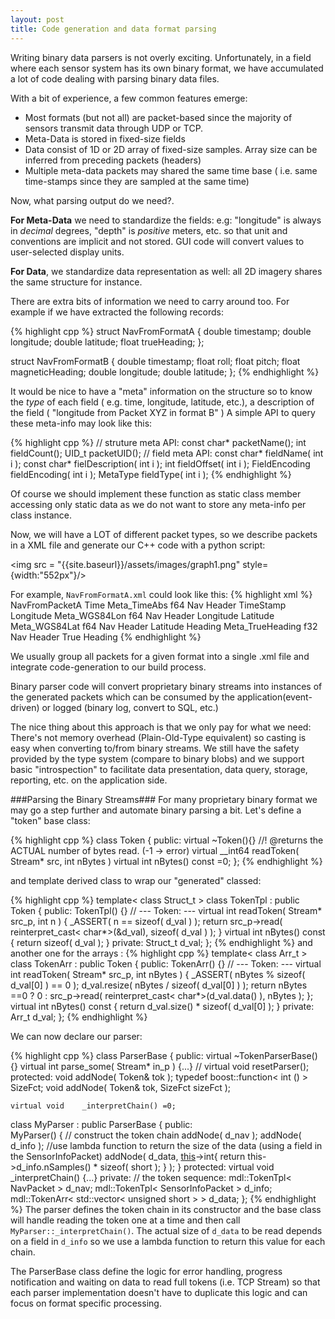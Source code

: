 ```yaml
---
layout: post
title: Code generation and data format parsing
--- 
```


Writing binary data parsers is not overly exciting. Unfortunately, in a field where each sensor system has its own binary format, we have accumulated a lot of code dealing with parsing binary data files.

With a bit of experience, a few common features emerge: 

- Most formats (but not all) are packet-based since the majority of sensors transmit data through UDP or TCP. 
- Meta-Data is stored in fixed-size fields 
- Data consist of 1D or 2D array of fixed-size samples. Array size can be inferred from preceding packets (headers)
- Multiple meta-data packets may shared the same time base ( i.e. same time-stamps since they are sampled at the same time)

Now, what parsing output do we need?. 

**For Meta-Data** we need to standardize the fields: e.g: "longitude" is always in *decimal* degrees, "depth" is *positive* meters, etc. so that unit and conventions are implicit and not stored. GUI code will convert values to user-selected display units.  

**For Data**, we standardize data representation as well: all 2D imagery shares the same structure for instance. 

There are extra bits of information we need to carry around too. For example if we have extracted the following records:

{% highlight  cpp %}
struct NavFromFormatA {
	double 	timestamp;
	double	longitude;
	double  latitude;
	float 	trueHeading;
};

struct NavFromFormatB {
	double 	timestamp;
	float	roll;
	float	pitch;
	float 	magneticHeading;
	double	longitude;
	double  latitude;
};
{% endhighlight %}

It would be nice to have a "meta" information on the structure so to know the *type* of each field ( e.g. time, longitude, latitude, etc.), a description of the field ( "longitude from Packet XYZ in format B" )
A simple API to query these meta-info may look like this:

{% highlight  cpp %}
// struture meta API:
const char*     packetName();
int             fieldCount();
UID_t           packetUID();
// field meta API:
const char*     fieldName( int i );
const char*     fielDescription( int i );
int             fieldOffset( int i );
FieldEncoding   fieldEncoding( int i );
MetaType        fieldType( int i );
{% endhighlight %}										 

Of course we should implement these function as static class member accessing only static data as we do not want to store any meta-info per class instance. 

Now, we will have a LOT of different packet types, so we describe packets in a XML file and generate our C++ code with a python script: 

<img src = "{{site.baseurl}}/assets/images/graph1.png" style={width:"552px"}/>

 
For example, <code>NavFromFormatA.xml</code> could look like this:
{% highlight  xml %}
    <packetdef>
	    <name>NavFromPacketA</name>
	    <field>
	      <id>Time</id>
	      <type>Meta_TimeAbs</type>
	      <encoding>f64</encoding>
	      <desc>Nav Header TimeStamp</desc>
	    </field>
	    <field>
	      <id>Longitude</id>
	      <type>Meta_WGS84Lon</type>
	      <encoding>f64</encoding>
	      <desc>Nav Header Longitude</desc>
	    </field>
	    <field>
	      <id>Latitude</id>
	      <type>Meta_WGS84Lat</type>
	      <encoding>f64</encoding>
	      <desc>Nav Header Latitude</desc>
	    </field>
	    <field>
	      <id>Heading</id>
	      <type>Meta_TrueHeading</type>
	      <encoding>f32</encoding>
	      <desc>Nav Header True Heading</desc>
	    </field>
	</packetdef>
{% endhighlight %}

We usually group all packets for a given format into a single .xml file and integrate code-generation to our build process. 

Binary parser code will convert proprietary binary streams into instances of the generated packets which can be consumed by the application(event-driven) or logged (binary log, convert to SQL, etc.)

The nice thing about this approach is that we only pay for what we need: There's not memory overhead (Plain-Old-Type equivalent) so casting is easy when converting to/from binary streams. We still have the safety provided by the type system (compare to binary blobs) and we support basic "introspection" to facilitate data presentation, data query, storage, reporting, etc. on the application side.

###Parsing the Binary Streams###
For many proprietary binary format we may go a step further and automate binary  parsing a bit. Let's define a "token" base class:

{% highlight  cpp %}
	class Token {
	  public:
		virtual ~Token(){}
		//! @returns the ACTUAL number of bytes read. (-1 -> error)
		virtual __int64		readToken( Stream* src, int nBytes ) 
		virtual int			nBytes() const			 =0;
	};
{% endhighlight %}

and template derived class to wrap our "generated" classed:

{% highlight  cpp %}
template< class Struct_t > 
class TokenTpl : public Token {
  public:
	TokenTpl() {}
	// --- Token: ---
	virtual int		readToken( Stream* src_p, int n )	{ _ASSERT( n == sizeof( d_val ) ); return src_p->read( reinterpret_cast< char*>(&d_val), sizeof( d_val ) ); }
	virtual int			nBytes() const						{ return sizeof( d_val ); }	
  private:
	Struct_t d_val;
};
{% endhighlight %}
and another one for the arrays :
{% highlight  cpp %}
template< class Arr_t > 
class TokenArr : public Token {
  public:
	TokenArr() {}
	// --- Token: ---
	virtual int		readToken( Stream* src_p, int nBytes )	{
								_ASSERT( nBytes % sizeof( d_val[0] ) == 0 );
								d_val.resize( nBytes / sizeof( d_val[0] ) );
								return nBytes ==0 ? 0  : src_p->read( reinterpret_cast< char*>(d_val.data() ), nBytes ); 
								};
	virtual int			nBytes() const						{ return d_val.size() * sizeof( d_val[0] ); } 
  private:
	Arr_t d_val;
};
{% endhighlight  %}


We can now declare our parser:

{% highlight  cpp %}
class ParserBase { 
  public:
	virtual ~TokenParserBase() {}
	virtual int		parse_some( Stream* in_p ) {...} // 
	virtual void	resetParser();
 protected:
	void			addNode(  Token& tok );
	typedef boost::function< int () > SizeFct;
	void			addNode( Token& tok, SizeFct sizeFct );

	virtual void	_interpretChain() =0; 

class MyParser : public ParserBase {
  public:	
	MyParser() {
		// construct the token chain
		addNode( d_nav );
		addNode( d_info );
		//use lambda function to return the size of the data (using a field in the SensorInfoPacket) 
		addNode( d_data, [this]()->int{ return this->d_info.nSamples() * sizeof( short ); } );
	}
  protected:
	virtual void	_interpretChain() 	{...} 
  private:
	// the token sequence:
	mdl::TokenTpl< NavPacket >						d_nav;
	mdl::TokenTpl< SensorInfoPacket >				d_info;
	mdl::TokenArr< std::vector< unsigned short > >	d_data;
};
{% endhighlight  %}
The parser defines the token chain in its constructor and the base class will handle reading the token one at a time and then call <code>MyParser::_interpretChain()</code>. The actual size of <code>d_data</code> to be read depends on a field in <code>d_info</code> so we use a lambda function to return this value for each chain.

The ParserBase class define the logic for error handling, progress notification and waiting on data to read full tokens (i.e. TCP Stream) so that each parser implementation doesn't have to duplicate this logic and can focus on format specific processing.    